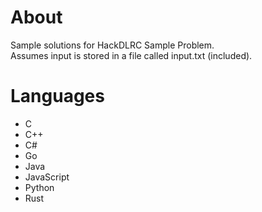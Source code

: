 # About

Sample solutions for HackDLRC Sample Problem.  
Assumes input is stored in a file called input.txt (included).

# Languages

- C
- C++
- C#
- Go
- Java
- JavaScript
- Python
- Rust
